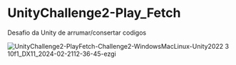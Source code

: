 # UnityChallenge2-Play_Fetch
Desafio da Unity de arrumar/consertar codigos
 
![UnityChallenge2-PlayFetch-Challenge2-WindowsMacLinux-Unity2022 3 10f1_DX11_2024-02-2112-36-45-ezgi](https://github.com/Sam1536/UnityChallenge2-Play_Fetch/assets/89424721/e8a57c34-2868-4798-a191-4f90282f346b)
